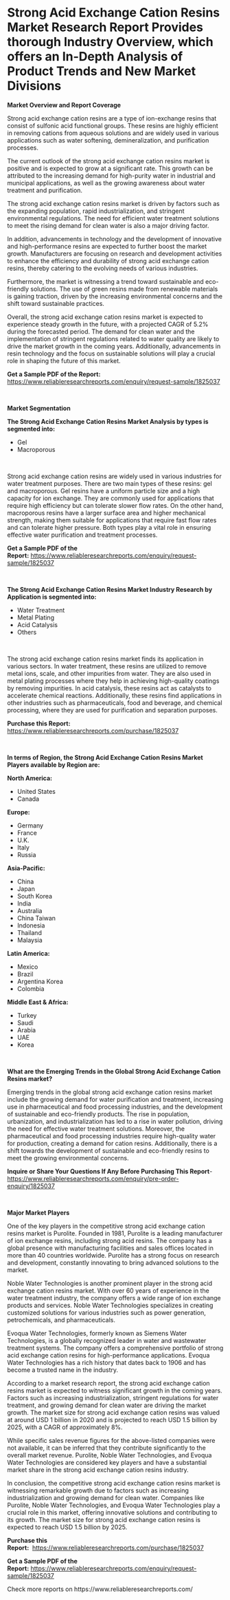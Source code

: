 <p><h1>Strong Acid Exchange Cation Resins Market Research Report Provides thorough Industry Overview, which offers an In-Depth Analysis of Product Trends and New Market Divisions</h1></p><p><strong>Market Overview and Report Coverage</strong></p>
<p><p>Strong acid exchange cation resins are a type of ion-exchange resins that consist of sulfonic acid functional groups. These resins are highly efficient in removing cations from aqueous solutions and are widely used in various applications such as water softening, demineralization, and purification processes.</p><p>The current outlook of the strong acid exchange cation resins market is positive and is expected to grow at a significant rate. This growth can be attributed to the increasing demand for high-purity water in industrial and municipal applications, as well as the growing awareness about water treatment and purification.</p><p>The strong acid exchange cation resins market is driven by factors such as the expanding population, rapid industrialization, and stringent environmental regulations. The need for efficient water treatment solutions to meet the rising demand for clean water is also a major driving factor.</p><p>In addition, advancements in technology and the development of innovative and high-performance resins are expected to further boost the market growth. Manufacturers are focusing on research and development activities to enhance the efficiency and durability of strong acid exchange cation resins, thereby catering to the evolving needs of various industries.</p><p>Furthermore, the market is witnessing a trend toward sustainable and eco-friendly solutions. The use of green resins made from renewable materials is gaining traction, driven by the increasing environmental concerns and the shift toward sustainable practices.</p><p>Overall, the strong acid exchange cation resins market is expected to experience steady growth in the future, with a projected CAGR of 5.2% during the forecasted period. The demand for clean water and the implementation of stringent regulations related to water quality are likely to drive the market growth in the coming years. Additionally, advancements in resin technology and the focus on sustainable solutions will play a crucial role in shaping the future of this market.</p></p>
<p><strong>Get a Sample PDF of the Report:</strong> <a href="https://www.reliableresearchreports.com/enquiry/request-sample/1825037">https://www.reliableresearchreports.com/enquiry/request-sample/1825037</a></p>
<p>&nbsp;</p>
<p><strong>Market Segmentation</strong></p>
<p><strong>The Strong Acid Exchange Cation Resins Market Analysis by types is segmented into:</strong></p>
<p><ul><li>Gel</li><li>Macroporous</li></ul></p>
<p>&nbsp;</p>
<p><p>Strong acid exchange cation resins are widely used in various industries for water treatment purposes. There are two main types of these resins: gel and macroporous. Gel resins have a uniform particle size and a high capacity for ion exchange. They are commonly used for applications that require high efficiency but can tolerate slower flow rates. On the other hand, macroporous resins have a larger surface area and higher mechanical strength, making them suitable for applications that require fast flow rates and can tolerate higher pressure. Both types play a vital role in ensuring effective water purification and treatment processes.</p></p>
<p><strong>Get a Sample PDF of the Report:</strong>&nbsp;<a href="https://www.reliableresearchreports.com/enquiry/request-sample/1825037">https://www.reliableresearchreports.com/enquiry/request-sample/1825037</a></p>
<p>&nbsp;</p>
<p><strong>The Strong Acid Exchange Cation Resins Market Industry Research by Application is segmented into:</strong></p>
<p><ul><li>Water Treatment</li><li>Metal Plating</li><li>Acid Catalysis</li><li>Others</li></ul></p>
<p>&nbsp;</p>
<p><p>The strong acid exchange cation resins market finds its application in various sectors. In water treatment, these resins are utilized to remove metal ions, scale, and other impurities from water. They are also used in metal plating processes where they help in achieving high-quality coatings by removing impurities. In acid catalysis, these resins act as catalysts to accelerate chemical reactions. Additionally, these resins find applications in other industries such as pharmaceuticals, food and beverage, and chemical processing, where they are used for purification and separation purposes.</p></p>
<p><strong>Purchase this Report:</strong>&nbsp; <a href="https://www.reliableresearchreports.com/purchase/1825037">https://www.reliableresearchreports.com/purchase/1825037</a></p>
<p>&nbsp;</p>
<p><strong>In terms of Region, the Strong Acid Exchange Cation Resins Market Players available by Region are:</strong></p>
<p>
    <p> <strong> North America: </strong>
        <ul>
            <li>United States</li>
            <li>Canada</li>
        </ul>
        </p> 
    <p> <strong> Europe: </strong>
        <ul>
            <li>Germany</li>
            <li>France</li>
            <li>U.K.</li>
            <li>Italy</li>
            <li>Russia</li>
        </ul>
        </p> 
    <p> <strong> Asia-Pacific: </strong>
        <ul>
            <li>China</li>
            <li>Japan</li>
            <li>South Korea</li>
            <li>India</li>
            <li>Australia</li>
            <li>China Taiwan</li>
            <li>Indonesia</li>
            <li>Thailand</li>
            <li>Malaysia</li>
        </ul>
        </p> 
    <p> <strong> Latin America: </strong>
        <ul>
            <li>Mexico</li>
            <li>Brazil</li>
            <li>Argentina Korea</li>
            <li>Colombia</li>
        </ul>
        </p> 
    <p> <strong> Middle East & Africa: </strong>
        <ul>
            <li>Turkey</li>
            <li>Saudi</li>
            <li>Arabia</li>
            <li>UAE</li>
            <li>Korea</li>
        </ul>
    </p>
    </p>
<p>&nbsp;</p>
<p><strong>What are the Emerging Trends in the Global Strong Acid Exchange Cation Resins market?</strong></p>
<p><p>Emerging trends in the global strong acid exchange cation resins market include the growing demand for water purification and treatment, increasing use in pharmaceutical and food processing industries, and the development of sustainable and eco-friendly products. The rise in population, urbanization, and industrialization has led to a rise in water pollution, driving the need for effective water treatment solutions. Moreover, the pharmaceutical and food processing industries require high-quality water for production, creating a demand for cation resins. Additionally, there is a shift towards the development of sustainable and eco-friendly resins to meet the growing environmental concerns.</p></p>
<p><strong>Inquire or Share Your Questions If Any Before Purchasing This Report</strong>- <a href="https://www.reliableresearchreports.com/enquiry/pre-order-enquiry/1825037">https://www.reliableresearchreports.com/enquiry/pre-order-enquiry/1825037</a></p>
<p>&nbsp;</p>
<p><strong>Major Market Players</strong></p>
<p><p>One of the key players in the competitive strong acid exchange cation resins market is Purolite. Founded in 1981, Purolite is a leading manufacturer of ion exchange resins, including strong acid resins. The company has a global presence with manufacturing facilities and sales offices located in more than 40 countries worldwide. Purolite has a strong focus on research and development, constantly innovating to bring advanced solutions to the market.</p><p>Noble Water Technologies is another prominent player in the strong acid exchange cation resins market. With over 60 years of experience in the water treatment industry, the company offers a wide range of ion exchange products and services. Noble Water Technologies specializes in creating customized solutions for various industries such as power generation, petrochemicals, and pharmaceuticals.</p><p>Evoqua Water Technologies, formerly known as Siemens Water Technologies, is a globally recognized leader in water and wastewater treatment systems. The company offers a comprehensive portfolio of strong acid exchange cation resins for high-performance applications. Evoqua Water Technologies has a rich history that dates back to 1906 and has become a trusted name in the industry.</p><p>According to a market research report, the strong acid exchange cation resins market is expected to witness significant growth in the coming years. Factors such as increasing industrialization, stringent regulations for water treatment, and growing demand for clean water are driving the market growth. The market size for strong acid exchange cation resins was valued at around USD 1 billion in 2020 and is projected to reach USD 1.5 billion by 2025, with a CAGR of approximately 8%.</p><p>While specific sales revenue figures for the above-listed companies were not available, it can be inferred that they contribute significantly to the overall market revenue. Purolite, Noble Water Technologies, and Evoqua Water Technologies are considered key players and have a substantial market share in the strong acid exchange cation resins industry.</p><p>In conclusion, the competitive strong acid exchange cation resins market is witnessing remarkable growth due to factors such as increasing industrialization and growing demand for clean water. Companies like Purolite, Noble Water Technologies, and Evoqua Water Technologies play a crucial role in this market, offering innovative solutions and contributing to its growth. The market size for strong acid exchange cation resins is expected to reach USD 1.5 billion by 2025.</p></p>
<p><strong>Purchase this Report:</strong>&nbsp;&nbsp;<a href="https://www.reliableresearchreports.com/purchase/1825037">https://www.reliableresearchreports.com/purchase/1825037</a></p>
<p></p>
<p><strong>Get a Sample PDF of the Report:</strong>&nbsp;<a href="https://www.reliableresearchreports.com/enquiry/request-sample/1825037">https://www.reliableresearchreports.com/enquiry/request-sample/1825037</a></p>
<p>Check more reports on https://www.reliableresearchreports.com/</p>